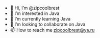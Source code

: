 - 👋 Hi, I’m @zipcoolbrest
- 👀 I’m interested in Java
- 🌱 I’m currently learning Java
- 💞️ I’m looking to collaborate on Java
- 📫 How to reach me zipcoolbrest@ya.ru

<!---
zipcoolbrest/zipcoolbrest is a ✨ special ✨ repository because its `README.md` (this file) appears on your GitHub profile.
You can click the Preview link to take a look at your changes.
--->
